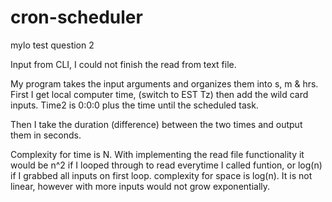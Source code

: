 # cron-scheduler
mylo test question 2

Input from CLI, I could not finish the read from text file. 

My program takes the input arguments and organizes them into s, m & hrs. First I get local computer time, (switch to EST Tz) then add the wild card inputs. Time2 is 0:0:0 plus the time until the scheduled task. 

Then I take the duration (difference) between the two times and output them in seconds.

Complexity for time is N. With implementing the read file functionality it would be n^2 if I looped through to read everytime I called funtion, or log(n) if I grabbed all inputs on first loop.
complexity for space is log(n). It is not linear, however with more inputs would not grow exponentially. 